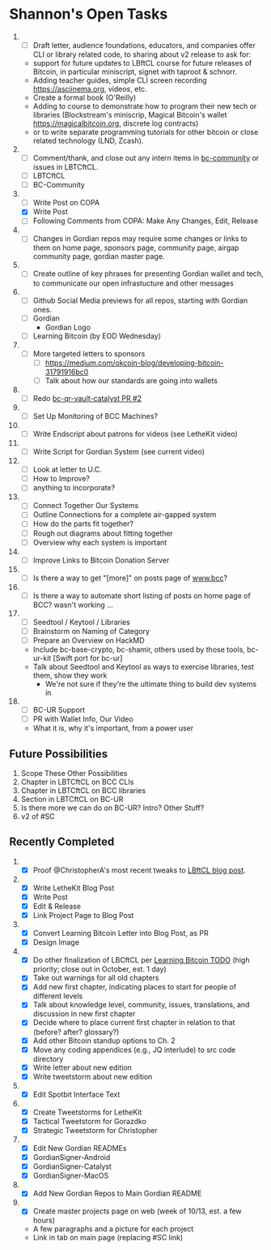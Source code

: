 # Shannon's Open Tasks

1.  * [ ] Draft letter, audience foundations, educators, and companies offer CLI or library related code, to sharing about v2 release to ask for:
     * support for future updates to LBftCL course for future releases of Bitcoin, in particular miniscript, signet with taproot & schnorr.
     * Adding teacher guides, simple CLI screen recording https://asciinema.org, videos, etc.
     * Create a formal book (O'Reilly)
     * Adding to course to demonstrate how to program their new tech or libraries (Blockstream's miniscrip, Magical Bitcoin's wallet https://magicalbitcoin.org, discrete log contracts)
     * or to write separate programming tutorials for other bitcoin or close related technology (LND, Zcash).
1. * [ ] Comment/thank, and close out any intern items in [bc-community](https://github.com/BlockchainCommons/Community/issues) or issues in LBTCftCL.
   * [ ] LBTCftCL
   * [ ] BC-Community
1. * [ ] Write Post on COPA
   * [X] Write Post
   * [ ] Following Comments from COPA: Make Any Changes, Edit, Release
1. * [ ] Changes in Gordian repos may require some changes or links to them on home page, sponsors page, community page, airgap community page, gordian master page.
1. * [ ] Create outline of key phrases for presenting Gordian wallet and tech, to communicate our open infrastucture and other messages
1. * [ ] Github Social Media previews for all repos, starting with Gordian ones.
   * [ ] Gordian
      * Gordian Logo
   * [ ] Learning Bitcoin (by EOD Wednesday)
1. * [ ] More targeted letters to sponsors
     * [ ] https://medium.com/okcoin-blog/developing-bitcoin-31791916bc0
     * [ ] Talk about how our standards are going into wallets
1. * [ ] Redo [bc-qr-vault-catalyst PR #2](https://github.com/BlockchainCommons/bc-qr-vault-catalyst/pull/2#pullrequestreview-513101585)
1. * [ ] Set Up Monitoring of BCC Machines?
1. * [ ] Write Endscript about patrons for videos (see LetheKit video)
1. * [ ] Write Script for Gordian System (see current video)
1. * [ ] Look at letter to U.C.
   * [ ] How to Improve?
   * [ ] anything to incorporate?
1. * [ ] Connect Together Our Systems
   * [ ] Outline Connections for a complete air-gapped system
   * [ ] How do the parts fit together?
   * [ ] Rough out diagrams about fitting together
   * [ ] Overview why each system is important
1. * [ ] Improve Links to Bitcoin Donation Server
1. * [ ] Is there a way to get "[more]" on posts page of www.bcc?
1. * [ ] Is there a way to automate short listing of posts on home page of BCC? <!--posts--> wasn't working ...
1. * [ ] Seedtool / Keytool / Libraries
   * [ ] Brainstorm on Naming of Category
   * [ ] Prepare an Overview on HackMD
   * Include bc-base-crypto, bc-shamir, others used by those tools, bc-ur-kit [Swift port for bc-ur]
   * Talk about Seedtool and Keytool as ways to exercise libraries, test them, show they work
      * We're not sure if they're the ultimate thing to build dev systems in
1. * [ ] BC-UR Support
   * [ ] PR with Wallet Info, Our Video
   * What it is, why it's important, from a power user

## Future Possibilities

1. Scope These Other Possibilities
1. Chapter in LBTCftCL on BCC CLIs
1. Chapter in LBTCftCL on BCC libraries
1. Section in LBTCftCL on BC-UR
1. Is there more we can do on BC-UR? Intro? Other Stuff?
1. v2 of #SC

## Recently Completed

1. * [X] Proof @ChristopherA's most recent tweaks to [LBftCL blog post](https://github.com/BlockchainCommons/www.blockchaincommons.com/blob/master/_posts/2020-10-30-Learning-Bitcoin-Upgrades-to-v2.md).
1. * [X] Write LetheKit Blog Post
   * [X] Write Post
   * [X] Edit & Release
   * [X] Link Project Page to Blog Post
1. * [X] Convert Learning Bitcoin Letter into Blog Post, as PR
   * [X] Design Image
1. * [X] Do other finalization of LBCftCL per [Learning Bitcoin TODO](https://github.com/BlockchainCommons/Learning-Bitcoin-from-the-Command-Line/blob/master/TODO.md) (high priority; close out in October, est. 1 day)
   * [X] Take out warnings for all old chapters
   * [X] Add new first chapter, indicating places to start for people of different levels
   * [X] Talk about knowledge level, community, issues, translations, and discussion in new first chapter
   * [X] Decide where to place current first chapter in relation to that (before? after? glossary?)
   * [X] Add other Bitcoin standup options to Ch. 2
   * [X] Move any coding appendices (e.g., JQ interlude) to src code directory
   * [X] Write letter about new edition
   * [X] Write tweetstorm about new edition
1. * [X] Edit Spotbit Interface Text
1. * [X] Create Tweetstorms for LetheKit
   * [X] Tactical Tweetstorm for Gorazdko
   * [X] Strategic Tweetstorm for Christopher
1. * [X] Edit New Gordian READMEs
   * [X] GordianSigner-Android
   * [X] GordianSigner-Catalyst
   * [X] GordianSigner-MacOS
1. * [X] Add New Gordian Repos to Main Gordian README
1. * [X] Create master projects page on web (week of 10/13, est. a few hours)
   * A few paragraphs and a picture for each project
   * Link in tab on main page (replacing #SC link)
